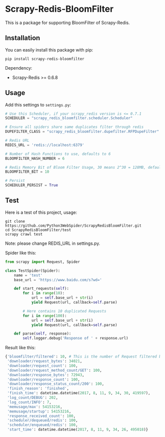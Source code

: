 # Scrapy-Redis-BloomFilter

This is a package for supporting BloomFilter of Scrapy-Redis.

## Installation

You can easily install this package with pip:

```
pip install scrapy-redis-bloomfilter
```

Dependency:

- Scrapy-Redis >= 0.6.8

## Usage

Add this settings to `settings.py`:

```python
# Use this Scheduler, if your scrapy_redis version is <= 0.7.1
SCHEDULER = "scrapy_redis_bloomfilter.scheduler.Scheduler"

# Ensure all spiders share same duplicates filter through redis
DUPEFILTER_CLASS = "scrapy_redis_bloomfilter.dupefilter.RFPDupeFilter"

# Redis URL
REDIS_URL = 'redis://localhost:6379'

# Number of Hash Functions to use, defaults to 6
BLOOMFILTER_HASH_NUMBER = 6

# Redis Memory Bit of Bloom Filter Usage, 30 means 2^30 = 128MB, defaults to 30
BLOOMFILTER_BIT = 10

# Persist
SCHEDULER_PERSIST = True
```

## Test

Here is a test of this project, usage:

```
git clone https://github.com/Python3WebSpider/ScrapyRedisBloomFilter.git
cd ScrapyRedisBloomFilter/test
scrapy crawl test
```

Note: please change REDIS_URL in settings.py.

Spider like this:

```python
from scrapy import Request, Spider

class TestSpider(Spider):
    name = 'test'
    base_url = 'https://www.baidu.com/s?wd='

    def start_requests(self):
        for i in range(10):
            url = self.base_url + str(i)
            yield Request(url, callback=self.parse)

        # Here contains 10 duplicated Requests
        for i in range(100):
            url = self.base_url + str(i)
            yield Request(url, callback=self.parse)

    def parse(self, response):
        self.logger.debug('Response of ' + response.url)
```

Result like this:

```python
{'bloomfilter/filtered': 10, # This is the number of Request filtered by BloomFilter
 'downloader/request_bytes': 34021,
 'downloader/request_count': 100,
 'downloader/request_method_count/GET': 100,
 'downloader/response_bytes': 72943,
 'downloader/response_count': 100,
 'downloader/response_status_count/200': 100,
 'finish_reason': 'finished',
 'finish_time': datetime.datetime(2017, 8, 11, 9, 34, 30, 419597),
 'log_count/DEBUG': 202,
 'log_count/INFO': 7,
 'memusage/max': 54153216,
 'memusage/startup': 54153216,
 'response_received_count': 100,
 'scheduler/dequeued/redis': 100,
 'scheduler/enqueued/redis': 100,
 'start_time': datetime.datetime(2017, 8, 11, 9, 34, 26, 495018)}
```

